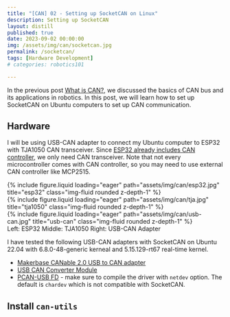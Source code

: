 ```yaml
---
title: "[CAN] 02 - Setting up SocketCAN on Linux"
description: Setting up SocketCAN 
layout: distill
published: true
date: 2023-09-02 00:00:00
img: /assets/img/can/socketcan.jpg
permalink: /socketcan/
tags: [Hardware Development]
# categories: robotics101

---
```


In the previous post [What is CAN?](/aboutcan/), we discussed the basics of CAN bus and its applications in robotics. In this post, we will learn how to set up SocketCAN on Ubuntu computers to set up CAN communication.

## Hardware
I will be using USB-CAN adapter to connect my Ubuntu computer to ESP32 with TJA1050 CAN transceiver. Since [ESP32 already includes CAN controller](https://docs.espressif.com/projects/esp-idf/en/release-v3.3/api-reference/peripherals/can.html), we only need CAN transceiver. Note that not every microcontroller comes with CAN controller, so you may need to use external CAN controller like MCP2515.

<div class="row">
    <div class="col-sm mt-3 mt-md-0">
        {% include figure.liquid loading="eager" path="assets/img/can/esp32.jpg" title="esp32" class="img-fluid rounded z-depth-1" %}
    </div>
    <div class="col-sm mt-3 mt-md-0">
        {% include figure.liquid loading="eager" path="assets/img/can/tja.jpg" title="tja1050" class="img-fluid rounded z-depth-1" %}
    </div>
        <div class="col-sm mt-3 mt-md-0">
        {% include figure.liquid loading="eager" path="assets/img/can/usb-can.jpg" title="usb-can" class="img-fluid rounded z-depth-1" %}
    </div>
</div>
<div class="caption">
  Left: ESP32 Middle: TJA1050 Right: USB-CAN Adapter
</div>

I have tested the following USB-CAN adapters with SocketCAN on Ubuntu 22.04 with 6.8.0-48-generic kerneal and 5.15.129-rt67 real-time kernel.
- [Makerbase CANable 2.0 USB to CAN adapter](https://makerbase3d.com/product/makerbase-canable-v2/?srsltid=AfmBOoo8SgfMBKoPkINomkXkyG8g6XlvwngQso5DAq0qLKPFEoTqkcba)
- [USB CAN Converter Module](https://www.amazon.com/dp/B07P9JGXXB?ref=ppx_yo2ov_dt_b_product_details&th=1)
- [PCAN-USB FD](https://www.peak-system.com/PCAN-USB-FD.365.0.html?&L=1) - make sure to compile the driver with `netdev` option. The default is `chardev` which is not compatible with SocketCAN.

## Install `can-utils`
